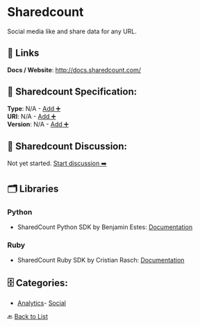 # Sharedcount

Social media like and share data for any URL.

##  🔗 Links
**Docs / Website**: http://docs.sharedcount.com/

## 🧬 Sharedcount Specification:
**Type**: N/A - [Add ➕](https://github.com/apis-list/apis-list/edit/main/apis/sharedcount/sharedcount.yaml)  
**URI**: N/A - [Add ➕](https://github.com/apis-list/apis-list/edit/main/apis/sharedcount/sharedcount.yaml)  
**Version**: N/A - [Add ➕](https://github.com/apis-list/apis-list/edit/main/apis/sharedcount/sharedcount.yaml)

## 💬 Sharedcount Discussion:
Not yet started. [Start discussion ➡️](https://github.com/apis-list/apis-list/discussions/new)

## 🗂️ Libraries
### Python
- SharedCount Python SDK by Benjamin Estes: [Documentation](https://github.com/benjaminestes/countgrab-client)
### Ruby
- SharedCount Ruby SDK by Cristian Rasch: [Documentation](https://github.com/wecodeio/shared_count_api)


## 🗄️ Categories:
- [Analytics](https://github.com/apis-list/apis-list#analytics-)- [Social](https://github.com/apis-list/apis-list#social-)

🔙  [Back to List](https://github.com/apis-list/apis-list)
